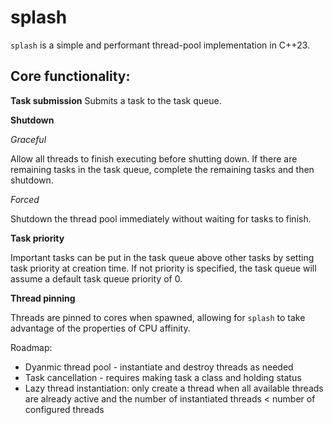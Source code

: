# splash
`splash` is a simple and performant thread-pool implementation in C++23.

## Core functionality:
**Task submission**
Submits a task to the task queue.

**Shutdown**

*Graceful*

Allow all threads to finish executing before shutting down. If there are remaining tasks in the task queue, complete the remaining tasks and then shutdown.

*Forced*

Shutdown the thread pool immediately without waiting for tasks to finish.

**Task priority**

Important tasks can be put in the task queue above other tasks by setting task priority at creation time. If not priority is specified, the task queue will assume a default task queue priority of 0.

**Thread pinning**

Threads are pinned to cores when spawned, allowing for `splash` to take advantage of the properties of CPU affinity.

Roadmap:
- Dyanmic thread pool - instantiate and destroy threads as needed
- Task cancellation - requires making task a class and holding status
- Lazy thread instantiation: only create a thread when all available threads are already active and the number of instantiated threads < number of configured threads
